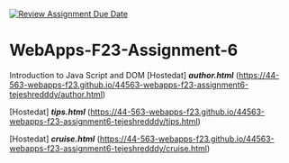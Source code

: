 [![Review Assignment Due Date](https://classroom.github.com/assets/deadline-readme-button-24ddc0f5d75046c5622901739e7c5dd533143b0c8e959d652212380cedb1ea36.svg)](https://classroom.github.com/a/b9NC0g7h)
# WebApps-F23-Assignment-6
Introduction to Java Script and DOM
[Hostedat] ***author.html*** (https://44-563-webapps-f23.github.io/44563-webapps-f23-assignment6-tejeshredddy/author.html)

[Hostedat] ***tips.html*** (https://44-563-webapps-f23.github.io/44563-webapps-f23-assignment6-tejeshredddy/tips.html)

[Hostedat] ***cruise.html*** (https://44-563-webapps-f23.github.io/44563-webapps-f23-assignment6-tejeshredddy/cruise.html)